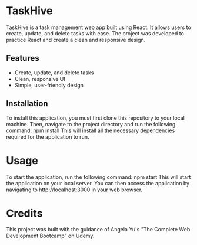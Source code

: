 # TaskHive
TaskHive is a task management web app built using React. It allows users to create, update, and delete tasks with ease. The project was developed to practice React and create a clean and responsive design.

## Features
- Create, update, and delete tasks
- Clean, responsive UI
- Simple, user-friendly design

## Installation
To install this application, you must first clone this repository to your local machine. Then, navigate to the project directory and run the following command: npm install This will install all the necessary dependencies required for the application to run.

# Usage
To start the application, run the following command:
npm start
This will start the application on your local server. You can then access the application by navigating to http://localhost:3000 in your web browser.

# Credits
This project was built with the guidance of Angela Yu's "The Complete Web Development Bootcamp" on Udemy.
